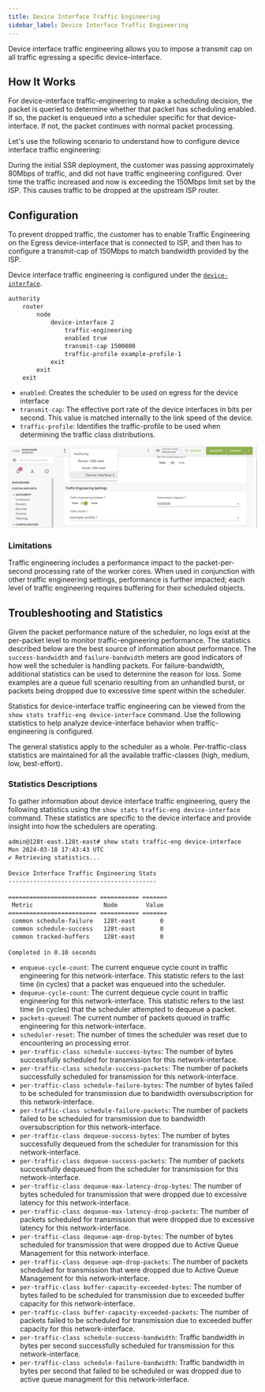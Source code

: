 ```yaml
---
title: Device Interface Traffic Engineering
sidebar_label: Device Interface Traffic Engineering
---
```


Device interface traffic engineering allows you to impose a transmit cap on all traffic egressing a specific device-interface. 

## How It Works

For device-interface traffic-engineering to make a scheduling decision, the packet is queried to determine whether that packet has scheduling enabled. If so, the packet is enqueued into a scheduler specific for that device-interface. If not, the packet continues with normal packet processing. 

Let's use the following scenario to understand how to configure device interface traffic engineering:

During the initial SSR deployment, the customer was passing approximately 80Mbps of traffic, and did not have traffic engineering configured. Over time the traffic increased and now is exceeding the 150Mbps limit set by the ISP. This causes traffic to be dropped at the upstream ISP router. 

## Configuration

To prevent dropped traffic, the customer has to enable Traffic Engineering on the Egress device-interface that is connected to ISP, and then has to configure a transmit-cap of 150Mbps to match bandwidth provided by the ISP.

Device interface traffic engineering is configured under the [`device-interface`](config_command_guide.md#configure-authority-router-node-device-interface-traffic-engineering).  

```
authority
    router
        node
            device-interface 2
                traffic-engineering             
                enabled true              
                transmit-cap 1500000              
                traffic-profile example-profile-1 
            exit
        exit         
    exit
```

- `enabled`: Creates the scheduler to be used on egress for the device interface
- `transmit-cap`: The effective port rate of the device interfaces in bits per second. This value is matched internally to the link speed of the device.
- `traffic-profile`: Identifies the traffic-profile to be used when determining the traffic class distributions.

![Traffic Engineering Settings](/img/config_dev_interface_te.png)


### Limitations

Traffic engineering includes a performance impact to the packet-per-second processing rate of the worker cores. When used in conjunction with other traffic engineering settings, performance is further impacted; each level of traffic engineering requires buffering for their scheduled objects. 

## Troubleshooting and Statistics

Given the packet performance nature of the scheduler, no logs exist at the per-packet level to monitor traffic-engineering performance. The statistics described below are the best source of information about performance. The `success-bandwidth` and `failure-bandwidth` meters are good indicators of how well the scheduler is handling packets. For failure-bandwidth, additional statistics can be used to determine the reason for loss. Some examples are a queue full scenario resulting from an unhandled burst, or packets being dropped due to excessive time spent within the scheduler. 

Statistics for device-interface traffic engineering can be viewed from the `show stats traffic-eng device-interface` command. Use the following statistics to help analyze device-interface behavior when traffic-engineering is configured. 

The general statistics apply to the scheduler as a whole. Per-traffic-class statistics are maintained for all the available traffic-classes (high, medium, low, best-effort). 

### Statistics Descriptions

To gather information about device interface traffic engineering, query the following statistics using the `show stats traffic-eng device-interface` command. These statistics are specific to the device interface and provide insight into how the schedulers are operating. 

```
admin@128t-east.128t-east# show stats traffic-eng device-interface
Mon 2024-03-18 17:43:43 UTC
✔ Retrieving statistics...

Device Interface Traffic Engineering Stats
------------------------------------------

========================= =========== =======
 Metric                    Node        Value
========================= =========== =======
 common schedule-failure   128t-east       0
 common schedule-success   128t-east       0
 common tracked-buffers    128t-east       0

Completed in 0.10 seconds
```


- `enqueue-cycle-count`: The current enqueue cycle count in traffic engineering for this network-interface. This statistic refers to the last time (in cycles) that a packet was enqueued into the scheduler. 
- `dequeue-cycle-count`: The current dequeue cycle count in traffic engineering for this network-interface. This statistic refers to the last time (in cycles) that the scheduler attempted to dequeue a packet. 
- `packets-queued`: The current number of packets queued in traffic engineering for this network-interface. 
- `scheduler-reset`: The number of times the scheduler was reset due to encountering an processing error. 
- `per-traffic-class schedule-success-bytes`: The number of bytes successfully scheduled for transmission for this network-interface.  
- `per-traffic-class schedule-success-packets`: The number of packets successfully scheduled for transmission for this network-interface.  
- `per-traffic-class schedule-failure-bytes`: The number of bytes failed to be scheduled for transmission due to bandwidth oversubscription for this network-interface.
- `per-traffic-class schedule-failure-packets`: The number of packets failed to be scheduled for transmission due to bandwidth oversubscription for this network-interface.  
- `per-traffic-class dequeue-success-bytes`: The number of bytes successfully dequeued from the scheduler for transmission for this network-interface.  
- `per-traffic-class dequeue-success-packets`: The number of packets successfully dequeued from the scheduler for transmission for this network-interface.  
- `per-traffic-class dequeue-max-latency-drop-bytes`: The number of bytes scheduled for transmission that were dropped due to excessive latency for this network-interface. 
- `per-traffic-class dequeue-max-latency-drop-packets`: The number of packets scheduled for transmission that were dropped due to excessive latency for this network-interface. 
- `per-traffic-class dequeue-aqm-drop-bytes`: The number of bytes scheduled for transmission that were dropped due to Active Queue Management for this network-interface. 
- `per-traffic-class dequeue-aqm-drop-packets`: The number of packets scheduled for transmission that were dropped due to Active Queue Management for this network-interface. 
- `per-traffic-class buffer-capacity-exceeded-bytes`: The number of bytes failed to be scheduled for transmission due to exceeded buffer capacity for this network-interface. 
- `per-traffic-class buffer-capacity-exceeded-packets`: The number of packets failed to be scheduled for transmission due to exceeded buffer capacity for this network-interface. 
- `per-traffic-class schedule-success-bandwidth`: Traffic bandwidth in bytes per second successfully scheduled for transmission for this network-interface.  
- `per-traffic-class schedule-failure-bandwidth`: Traffic bandwidth in bytes per second that failed to be scheduled or was dropped due to active queue managment for this network-interface. 
